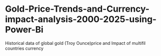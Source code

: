 # Gold-Price-Trends-and-Currency-impact-analysis-2000-2025-using-Power-Bi
Historical data of global gold (Troy Ounce)price and Impact of multifil countries currency  
